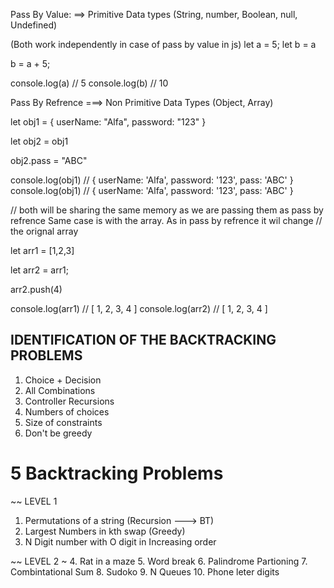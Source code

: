 Pass By Value: ==> Primitive Data types (String, number, Boolean, null, Undefined)

(Both work independently in case of pass by value in js)
let a = 5;
let b = a

b = a + 5;

console.log(a) // 5
console.log(b) // 10


Pass By Refrence ===> Non Primitive Data Types (Object, Array)



let obj1 = {
    userName: "Alfa",
    password: "123"
}


let obj2 = obj1

obj2.pass = "ABC"

console.log(obj1) // { userName: 'Alfa', password: '123', pass: 'ABC' }
console.log(obj1) // { userName: 'Alfa', password: '123', pass: 'ABC' }

// both will be sharing the same memory as we are passing them as pass by refrence Same case is with the array. As in pass by refrence it wil change
// the orignal array


let arr1 = [1,2,3]

let arr2 = arr1;

arr2.push(4)


console.log(arr1) // [ 1, 2, 3, 4 ]
console.log(arr2) // [ 1, 2, 3, 4 ]








## IDENTIFICATION OF THE BACKTRACKING PROBLEMS

1. Choice + Decision
2. All Combinations
3. Controller Recursions
4. Numbers of choices
5. Size of constraints
6. Don't be greedy



# 5 Backtracking Problems

~~ LEVEL 1
1. Permutations of a string (Recursion ---> BT)
2. Largest Numbers in kth swap (Greedy)
3. N Digit number with  O digit in Increasing order

~~ LEVEL 2 ~
4. Rat in a maze
5. Word break
6. Palindrome Partioning
7. Combintational Sum
8. Sudoko
9. N Queues
10. Phone leter digits
